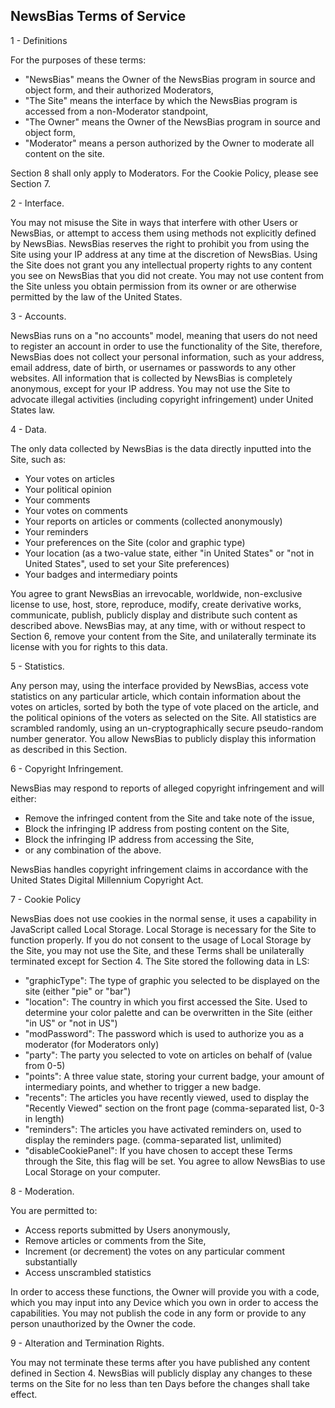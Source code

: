 ## NewsBias Terms of Service

1 - Definitions

For the purposes of these terms:
  - "NewsBias" means the Owner of the NewsBias program in source and object form, and their authorized Moderators,
  - "The Site" means the interface by which the NewsBias program is accessed from a non-Moderator standpoint,
  - "The Owner" means the Owner of the NewsBias program in source and object form,
  - "Moderator" means a person authorized by the Owner to moderate all content on the site.

Section 8 shall only apply to Moderators.
For the Cookie Policy, please see Section 7.

2 - Interface.

You may not misuse the Site in ways that interfere with other Users or NewsBias, or attempt to access them using methods not explicitly defined by NewsBias. NewsBias reserves the right to prohibit you from using the Site using your IP address at any time at the discretion of NewsBias. Using the Site does not grant you any intellectual property rights to any content you see on NewsBias that you did not create. You may not use content from the Site unless you obtain permission from its owner or are otherwise permitted by the law of the United States.

3 - Accounts.

NewsBias runs on a "no accounts" model, meaning that users do not need to register an account in order to use the functionality of the Site, therefore, NewsBias does not collect your personal information, such as your address, email address, date of birth, or usernames or passwords to any other websites. All information that is collected by NewsBias is completely anonymous, except for your IP address. You may not use the Site to advocate illegal activities (including copyright infringement) under United States law.

4 - Data.

The only data collected by NewsBias is the data directly inputted into the Site, such as:
  - Your votes on articles
  - Your political opinion
  - Your comments
  - Your votes on comments
  - Your reports on articles or comments (collected anonymously)
  - Your reminders
  - Your preferences on the Site (color and graphic type)
  - Your location (as a two-value state, either "in United States" or "not in United States", used to set your Site preferences)
  - Your badges and intermediary points

You agree to grant NewsBias an irrevocable, worldwide, non-exclusive license to use, host, store, reproduce, modify, create derivative works, communicate, publish, publicly display and distribute such content as described above. NewsBias may, at any time, with or without respect to Section 6, remove your content from the Site, and unilaterally terminate its license with you for rights to this data.

5 - Statistics.

Any person may, using the interface provided by NewsBias, access vote statistics on any particular article, which contain information about the votes on articles, sorted by both the type of vote placed on the article, and the political opinions of the voters as selected on the Site. All statistics are scrambled randomly, using an un-cryptographically secure pseudo-random number generator. You allow NewsBias to publicly display this information as described in this Section.

6 - Copyright Infringement.

NewsBias may respond to reports of alleged copyright infringement and will either:
  - Remove the infringed content from the Site and take note of the issue,
  - Block the infringing IP address from posting content on the Site,
  - Block the infringing IP address from accessing the Site,
  - or any combination of the above.

NewsBias handles copyright infringement claims in accordance with the United States Digital Millennium Copyright Act.

7 - Cookie Policy

NewsBias does not use cookies in the normal sense, it uses a capability in JavaScript called Local Storage. Local Storage is necessary for the Site to function properly. If you do not consent to the usage of Local Storage by the Site, you may not use the Site, and these Terms shall be unilaterally terminated except for Section 4. The Site stored the following data in LS:
  - "graphicType": The type of graphic you selected to be displayed on the site (either "pie" or "bar")
  - "location": The country in which you first accessed the Site. Used to determine your color palette and can be overwritten in the Site (either "in US" or "not in US")
  - "modPassword": The password which is used to authorize you as a moderator (for Moderators only)
  - "party": The party you selected to vote on articles on behalf of (value from 0-5)
  - "points": A three value state, storing your current badge, your amount of intermediary points, and whether to trigger a new badge.
  - "recents": The articles you have recently viewed, used to display the "Recently Viewed" section on the front page (comma-separated list, 0-3 in length)
  - "reminders": The articles you have activated reminders on, used to display the reminders page. (comma-separated list, unlimited)
  - "disableCookiePanel": If you have chosen to accept these Terms through the Site, this flag will be set.
You agree to allow NewsBias to use Local Storage on your computer.

8 - Moderation.

You are permitted to:
  - Access reports submitted by Users anonymously,
  - Remove articles or comments from the Site,
  - Increment (or decrement) the votes on any particular comment substantially
  - Access unscrambled statistics

In order to access these functions, the Owner will provide you with a code, which you may input into any Device which you own in order to access the capabilities. You may not publish the code in any form or provide to any person unauthorized by the Owner the code.

9 - Alteration and Termination Rights.

You may not terminate these terms after you have published any content defined in Section 4. NewsBias will publicly display any changes to these terms on the Site for no less than ten Days before the changes shall take effect.
